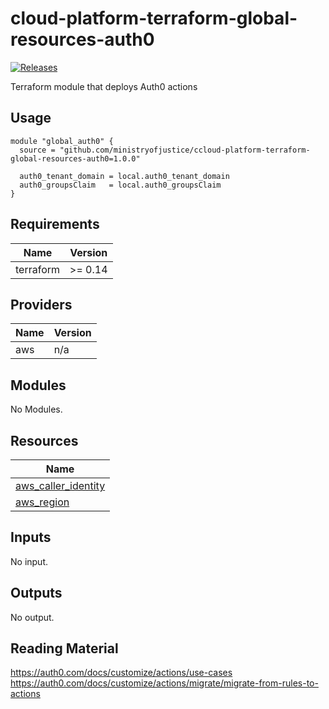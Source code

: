# cloud-platform-terraform-global-resources-auth0

[![Releases](https://img.shields.io/github/release/ministryofjustice/cloud-platform-terraform-global-resources-auth0/all.svg?style=flat-square)](https://github.com/ministryofjustice/cloud-platform-terraform-global-resources-auth0/releases)

Terraform module that deploys Auth0 actions

## Usage

```
module "global_auth0" {
  source = "github.com/ministryofjustice/ccloud-platform-terraform-global-resources-auth0=1.0.0"

  auth0_tenant_domain = local.auth0_tenant_domain
  auth0_groupsClaim   = local.auth0_groupsClaim
}
```

<!--- BEGIN_TF_DOCS --->
## Requirements

| Name | Version |
|------|---------|
| terraform | >= 0.14 |

## Providers

| Name | Version |
|------|---------|
| aws | n/a |

## Modules

No Modules.

## Resources

| Name |
|------|
| [aws_caller_identity](https://registry.terraform.io/providers/hashicorp/aws/latest/docs/data-sources/caller_identity) |
| [aws_region](https://registry.terraform.io/providers/hashicorp/aws/latest/docs/data-sources/region) |

## Inputs

No input.

## Outputs

No output.

<!--- END_TF_DOCS --->

## Reading Material

https://auth0.com/docs/customize/actions/use-cases
https://auth0.com/docs/customize/actions/migrate/migrate-from-rules-to-actions
